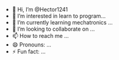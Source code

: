 - 👋 Hi, I’m @Hector1241
- 👀 I’m interested in learn to program...
- 🌱 I’m currently learning mechatronics ...
- 💞️ I’m looking to collaborate on  ...
- 📫 How to reach me ...
- 😄 Pronouns: ...
- ⚡ Fun fact: ...

<!---
Hector1241/Hector1241 is a ✨ special ✨ repository because its `README.md` (this file) appears on your GitHub profile.
You can click the Preview link to take a look at your changes.
--->
